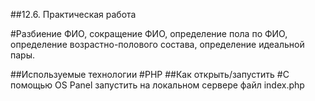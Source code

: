 ##12.6. Практическая работа

#Разбиение ФИО, сокращение ФИО, определение пола по ФИО, определение возрастно-полового состава, определение идеальной пары.

##Используемые технологии
#PHP 
##Как открыть/запустить
#С помощью OS Panel запустить на локальном сервере файл index.php

